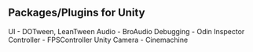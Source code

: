 ## Packages/Plugins for Unity 
UI - DOTween, LeanTween
Audio - BroAudio
Debugging - Odin Inspector
Controller - FPSController Unity
Camera - Cinemachine
